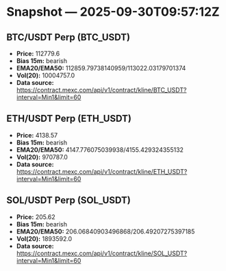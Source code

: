 # Snapshot — 2025-09-30T09:57:12Z

## BTC/USDT Perp (BTC_USDT)
- **Price:** 112779.6
- **Bias 15m:** bearish
- **EMA20/EMA50:** 112859.79738140959/113022.03179701374
- **Vol(20):** 10004757.0
- **Data source:** https://contract.mexc.com/api/v1/contract/kline/BTC_USDT?interval=Min1&limit=60

## ETH/USDT Perp (ETH_USDT)
- **Price:** 4138.57
- **Bias 15m:** bearish
- **EMA20/EMA50:** 4147.776075039938/4155.429324355132
- **Vol(20):** 970787.0
- **Data source:** https://contract.mexc.com/api/v1/contract/kline/ETH_USDT?interval=Min1&limit=60

## SOL/USDT Perp (SOL_USDT)
- **Price:** 205.62
- **Bias 15m:** bearish
- **EMA20/EMA50:** 206.06840903496868/206.49207275397185
- **Vol(20):** 1893592.0
- **Data source:** https://contract.mexc.com/api/v1/contract/kline/SOL_USDT?interval=Min1&limit=60
